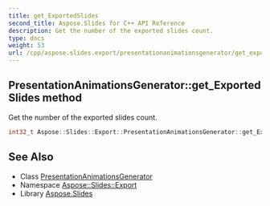 ```yaml
---
title: get_ExportedSlides
second_title: Aspose.Slides for C++ API Reference
description: Get the number of the exported slides count.
type: docs
weight: 53
url: /cpp/aspose.slides.export/presentationanimationsgenerator/get_exportedslides/
---
```

## PresentationAnimationsGenerator::get_ExportedSlides method


Get the number of the exported slides count.

```cpp
int32_t Aspose::Slides::Export::PresentationAnimationsGenerator::get_ExportedSlides() const
```

## See Also

* Class [PresentationAnimationsGenerator](../)
* Namespace [Aspose::Slides::Export](../../)
* Library [Aspose.Slides](../../../)
